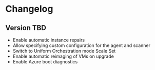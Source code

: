 # Changelog

## Version TBD

- Enable automatic instance repairs
- Allow specifying custom configuration for the agent and scanner
- Switch to Uniform Orchestration mode Scale Set
- Enable automatic reimaging of VMs on upgrade
- Enable Azure boot diagnostics
